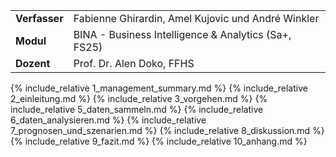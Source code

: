 
<div class="table-name-value" markdown="1">

| | |
| --- | --- |
| **Verfasser** | Fabienne Ghirardin, Amel Kujovic und André Winkler |
| **Modul** | BINA - Business Intelligence & Analytics (Sa+, FS25) |
| **Dozent** | Prof. Dr. Alen Doko, FFHS |

</div>

{% include_relative 1_management_summary.md %}
{% include_relative 2_einleitung.md %}
{% include_relative 3_vorgehen.md %}
{% include_relative 5_daten_sammeln.md %}
{% include_relative 6_daten_analysieren.md %}
{% include_relative 7_prognosen_und_szenarien.md %}
{% include_relative 8_diskussion.md %}
{% include_relative 9_fazit.md %}
{% include_relative 10_anhang.md %}